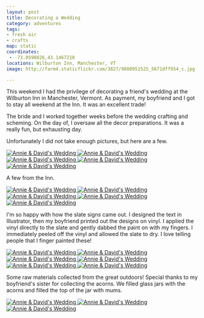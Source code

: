 ```yaml
---
layout: post
title: Decorating a Wedding
category: adventures
tags:
- fresh air
- crafts
map: static
coordinates:
 - -73.0598826,43.1467218
locations: Wilburton Inn, Manchester, VT
image: http://farm4.staticflickr.com/3827/9808951525_5671dff954_c.jpg

---
```


This weekend I had the privilege of decorating a friend's wedding at the Wilburton Inn in Manchester, Vermont. As payment, my boyfriend and I got to stay all weekend at the Inn. It was an excellent trade!

The bride and I worked together weeks before the wedding crafting and scheming. On the day of, I oversaw all the decor preparations. It was a really fun, but exhausting day.

Unfortunately I did not take enough pictures, but here are a few.

<div class="photos">
<a href="http://www.flickr.com/photos/91218249@N05/9808956545/" title="Annie &amp; David's Wedding by katydecorah, on Flickr">
<img src="http://farm4.staticflickr.com/3738/9808956545_140e91efbb_c.jpg"  class="img-half" alt="Annie &amp; David's Wedding"></a><a href="http://www.flickr.com/photos/91218249@N05/9808951525/" title="Annie &amp; David's Wedding by katydecorah, on Flickr">
<img src="http://farm4.staticflickr.com/3827/9808951525_5671dff954_c.jpg" class="img-half" alt="Annie &amp; David's Wedding"></a><a href="http://www.flickr.com/photos/91218249@N05/9808963074/" title="Annie &amp; David's Wedding by katydecorah, on Flickr">
<img src="http://farm6.staticflickr.com/5337/9808963074_917cbc6a1f_c.jpg" class="pop-out" alt="Annie &amp; David's Wedding"></a><a href="http://www.flickr.com/photos/91218249@N05/9808910204/" title="Annie &amp; David's Wedding by katydecorah, on Flickr">
<img src="http://farm4.staticflickr.com/3679/9808910204_effe185860_c.jpg"  alt="Annie &amp; David's Wedding"></a><a href="http://www.flickr.com/photos/91218249@N05/9808949895/" title="Annie &amp; David's Wedding by katydecorah, on Flickr">
<img src="http://farm6.staticflickr.com/5336/9808949895_027bf3224c_c.jpg"  alt="Annie &amp; David's Wedding"></a>
</div>

A few from the Inn.

<div class="photos">
<a href="http://www.flickr.com/photos/91218249@N05/9808948475/" title="Annie &amp; David's Wedding by katydecorah, on Flickr">
<img src="http://farm8.staticflickr.com/7372/9808948475_7649d6c9b4_c.jpg" class="img-half" alt="Annie &amp; David's Wedding"></a><a href="http://www.flickr.com/photos/91218249@N05/9808952964/" title="Annie &amp; David's Wedding by katydecorah, on Flickr">
<img src="http://farm3.staticflickr.com/2860/9808952964_8c1c8d0c1e_c.jpg"  class="img-half" alt="Annie &amp; David's Wedding"></a><a href="http://www.flickr.com/photos/91218249@N05/9809014943/" title="Annie &amp; David's Wedding by katydecorah, on Flickr">
<img src="http://farm8.staticflickr.com/7331/9809014943_7bd4883f4e_c.jpg"   class="pop-out" alt="Annie &amp; David's Wedding"></a><a href="http://www.flickr.com/photos/91218249@N05/9808938745/" title="Annie &amp; David's Wedding by katydecorah, on Flickr">
<img src="http://farm6.staticflickr.com/5342/9808938745_99d85f4fe2_c.jpg" class="img-half" alt="Annie &amp; David's Wedding"></a><a href="http://www.flickr.com/photos/91218249@N05/9808935005/" title="Annie &amp; David's Wedding by katydecorah, on Flickr">
<img src="http://farm4.staticflickr.com/3692/9808935005_15c92884fc_c.jpg"  class="img-half" alt="Annie &amp; David's Wedding"></a>
</div>

I'm so happy with how the slate signs came out. I designed the text in Illustrator, then my boyfriend printed out the designs on vinyl. I applied the vinyl directly to the slate and gently dabbed the paint on with my fingers. I immediately peeled off the vinyl and allowed the slate to dry. I love telling people that I finger painted these!

<div class="photos">
<a href="http://www.flickr.com/photos/91218249@N05/9808931105/" title="Annie &amp; David's Wedding by katydecorah, on Flickr">
<img src="http://farm8.staticflickr.com/7392/9808931105_a48d8880e5_c.jpg" class="img-half" alt="Annie &amp; David's Wedding"></a><a href="http://www.flickr.com/photos/91218249@N05/9808928735/" title="Annie &amp; David's Wedding by katydecorah, on Flickr">
<img src="http://farm4.staticflickr.com/3665/9808928735_9c3454a2cb_c.jpg" class="img-half" alt="Annie &amp; David's Wedding"></a><a href="http://www.flickr.com/photos/91218249@N05/9808994013/" title="Annie &amp; David's Wedding by katydecorah, on Flickr">
<img src="http://farm4.staticflickr.com/3754/9808994013_e17b6dac5a_c.jpg" class="img-half" alt="Annie &amp; David's Wedding"></a><a href="http://www.flickr.com/photos/91218249@N05/9808910665/" title="Annie &amp; David's Wedding by katydecorah, on Flickr">
<img src="http://farm8.staticflickr.com/7288/9808910665_f41f76525e_c.jpg" class="img-half" alt="Annie &amp; David's Wedding"></a><a href="http://www.flickr.com/photos/91218249@N05/9808914534/" title="Annie &amp; David's Wedding by katydecorah, on Flickr">
<img src="http://farm4.staticflickr.com/3758/9808914534_3333775973_c.jpg" class="img-half" alt="Annie &amp; David's Wedding"></a><a href="http://www.flickr.com/photos/91218249@N05/9808932394/" title="Annie &amp; David's Wedding by katydecorah, on Flickr">
<img src="http://farm3.staticflickr.com/2858/9808932394_70f7d5d445_c.jpg" class="img-half" alt="Annie &amp; David's Wedding"></a>
</div>

Some raw materials collected from the great outdoors! Special thanks to my boyfriend's sister for collecting the acorns. We filled glass jars with the acorns and filled the top of the jar with mums.

<div class="photos">
<a href="http://www.flickr.com/photos/91218249@N05/9808944296/" title="Annie &amp; David's Wedding by katydecorah, on Flickr">
<img src="http://farm8.staticflickr.com/7326/9808944296_89b9d32b3e_c.jpg" class="img-thirds" alt="Annie &amp; David's Wedding"></a><a href="http://www.flickr.com/photos/91218249@N05/9808921254/" title="Annie &amp; David's Wedding by katydecorah, on Flickr">
<img src="http://farm8.staticflickr.com/7322/9808921254_1fa434fed5_c.jpg" class="img-thirds" alt="Annie &amp; David's Wedding"></a><a href="http://www.flickr.com/photos/91218249@N05/9808923844/" title="Annie &amp; David's Wedding by katydecorah, on Flickr">
<img src="http://farm3.staticflickr.com/2865/9808923844_8f958d52b6_c.jpg" class="img-thirds" alt="Annie &amp; David's Wedding"></a>
</div>